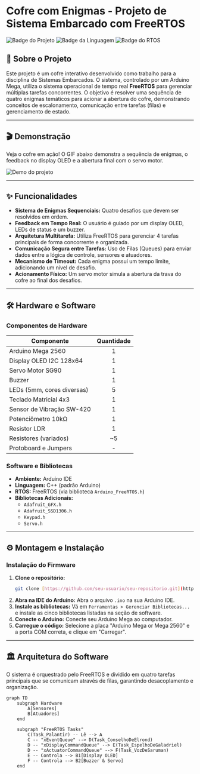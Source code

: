 # Cofre com Enigmas - Projeto de Sistema Embarcado com FreeRTOS

![Badge do Projeto](https://img.shields.io/badge/Projeto-Conclu%C3%ADdo-brightgreen)
![Badge da Linguagem](https://img.shields.io/badge/Linguagem-C%2B%2B%20(Arduino)-blue)
![Badge do RTOS](https://img.shields.io/badge/RTOS-FreeRTOS-orange)

## 📖 Sobre o Projeto

Este projeto é um cofre interativo desenvolvido como trabalho para a disciplina de Sistemas Embarcados. O sistema, controlado por um Arduino Mega, utiliza o sistema operacional de tempo real **FreeRTOS** para gerenciar múltiplas tarefas concorrentes. O objetivo é resolver uma sequência de quatro enigmas temáticos para acionar a abertura do cofre, demonstrando conceitos de escalonamento, comunicação entre tarefas (filas) e gerenciamento de estado.

---

## 🎬 Demonstração

Veja o cofre em ação! O GIF abaixo demonstra a sequência de enigmas, o feedback no display OLED e a abertura final com o servo motor.

![Demo do projeto](https://drive.google.com/file/d/13VjAMwlGti3mm-U31Ctjicc1TJSl3S9S/view?usp=sharing)


---

## ✨ Funcionalidades

- **Sistema de Enigmas Sequenciais:** Quatro desafios que devem ser resolvidos em ordem.
- **Feedback em Tempo Real:** O usuário é guiado por um display OLED, LEDs de status e um buzzer.
- **Arquitetura Multitarefa:** Utiliza FreeRTOS para gerenciar 4 tarefas principais de forma concorrente e organizada.
- **Comunicação Segura entre Tarefas:** Uso de Filas (Queues) para enviar dados entre a lógica de controle, sensores e atuadores.
- **Mecanismo de Timeout:** Cada enigma possui um tempo limite, adicionando um nível de desafio.
- **Acionamento Físico:** Um servo motor simula a abertura da trava do cofre ao final dos desafios.

---

## 🛠️ Hardware e Software

### Componentes de Hardware

| Componente                  | Quantidade |
| --------------------------- | :--------: |
| Arduino Mega 2560           |     1      |
| Display OLED I2C 128x64     |     1      |
| Servo Motor SG90            |     1      |
| Buzzer                      |     1      |
| LEDs (5mm, cores diversas)  |     5      |
| Teclado Matricial 4x3       |     1      |
| Sensor de Vibração SW-420   |     1      |
| Potenciômetro 10kΩ          |     1      |
| Resistor LDR                |     1      |
| Resistores (variados)       |    ~5      |
| Protoboard e Jumpers        |     -      |

### Software e Bibliotecas

- **Ambiente:** Arduino IDE
- **Linguagem:** C++ (padrão Arduino)
- **RTOS:** FreeRTOS (via biblioteca `Arduino_FreeRTOS.h`)
- **Bibliotecas Adicionais:**
  - `Adafruit_GFX.h`
  - `Adafruit_SSD1306.h`
  - `Keypad.h`
  - `Servo.h`

---

## ⚙️ Montagem e Instalação

### Instalação do Firmware

1.  **Clone o repositório:**
    ```bash
    git clone [https://github.com/seu-usuario/seu-repositorio.git](https://github.com/seu-usuario/seu-repositorio.git)
    ```
2.  **Abra na IDE do Arduino:** Abra o arquivo `.ino` na sua Arduino IDE.
3.  **Instale as bibliotecas:** Vá em `Ferramentas > Gerenciar Bibliotecas...` e instale as cinco bibliotecas listadas na seção de software.
4.  **Conecte o Arduino:** Conecte seu Arduino Mega ao computador.
5.  **Carregue o código:** Selecione a placa "Arduino Mega or Mega 2560" e a porta COM correta, e clique em "Carregar".

---

## 🏛️ Arquitetura do Software

O sistema é orquestrado pelo FreeRTOS e dividido em quatro tarefas principais que se comunicam através de filas, garantindo desacoplamento e organização.

```mermaid
graph TD
    subgraph Hardware
        A[Sensores]
        B[Atuadores]
    end

    subgraph "FreeRTOS Tasks"
        C(Task_Palantir) -- Lê --> A
        C -- "xEventQueue" --> D(Task_ConselhoDeElrond)
        D -- "xDisplayCommandQueue" --> E(Task_EspelhoDeGaladriel)
        D -- "xActuatorCommandQueue" --> F(Task_VozDeSaruman)
        E -- Controla --> B1[Display OLED]
        F -- Controla --> B2[Buzzer & Servo]
    end
